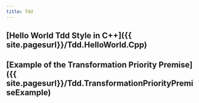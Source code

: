 ```yaml
---
title: Tdd
---
```

## [Hello World Tdd Style in C++]({{ site.pagesurl}}/Tdd.HelloWorld.Cpp)

## [Example of the Transformation Priority Premise]({{ site.pagesurl}}/Tdd.TransformationPriorityPremiseExample)